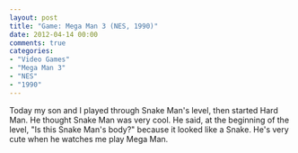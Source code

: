 ```yaml
---
layout: post
title: "Game: Mega Man 3 (NES, 1990)"
date: 2012-04-14 00:00
comments: true
categories:
- "Video Games"
- "Mega Man 3"
- "NES"
- "1990"
---
```


Today my son and I played through Snake Man's level, then started
Hard Man. He thought Snake Man was very cool. He said, at the
beginning of the level, "Is this Snake Man's body?" because it
looked like a Snake. He's very cute when he watches me play Mega
Man.
